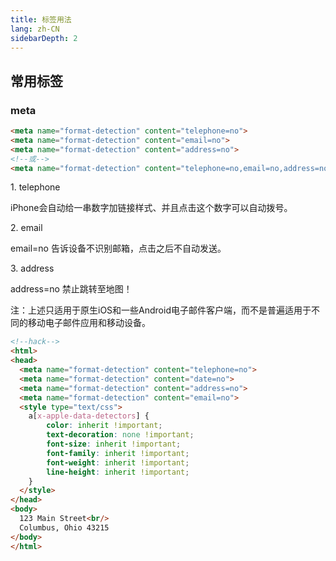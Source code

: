 ```yaml
---
title: 标签用法
lang: zh-CN
sidebarDepth: 2
---
```

## 常用标签
### meta

```html
<meta name="format-detection" content="telephone=no">
<meta name="format-detection" content="email=no">
<meta name="format-detection" content="address=no">
<!--或-->
<meta name="format-detection" content="telephone=no,email=no,address=no">
```
<p class="fg_t">1. telephone</p>

iPhone会自动给一串数字加链接样式、并且点击这个数字可以自动拨号。

<p class="fg_t">2. email</p>

email=no 告诉设备不识别邮箱，点击之后不自动发送。

<p class="fg_t">3. address</p>

address=no 禁止跳转至地图！

注：上述只适用于原生iOS和一些Android电子邮件客户端，而不是普遍适用于不同的移动电子邮件应用和移动设备。

```html
<!--hack-->
<html>
<head>
  <meta name="format-detection" content="telephone=no">
  <meta name="format-detection" content="date=no">
  <meta name="format-detection" content="address=no">
  <meta name="format-detection" content="email=no">
  <style type="text/css">
    a[x-apple-data-detectors] {
        color: inherit !important;
        text-decoration: none !important;
        font-size: inherit !important;
        font-family: inherit !important;
        font-weight: inherit !important;
        line-height: inherit !important;
    }
  </style>
</head>
<body>
  123 Main Street<br/>
  Columbus, Ohio 43215
</body>
</html>
```
